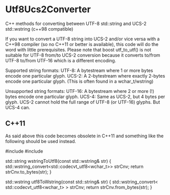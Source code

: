 # Utf8Ucs2Converter
C++ methods for converting between UTF-8 std::string and UCS-2 std::wstring (c++98 compatible)

If you want to convert a UTF-8 string into UCS-2 and/or vice versa with a C++98 compiler (so no C++11 or better is available),
this code will do the word with little prerequisites. Please note that boost utf_to_utf() is not suitable for UTF-8 from/to
UCS-2 conversion because it converts to/from UTF-8 to/from UTF-16 which is a different encoding.

Supported string formats:
UTF-8: A bytestream where 1 or more bytes encode one particular glyph.
UCS-2: A 2-bytestream where exactly 2-bytes encode one particular glyph. (This is often found in a wchar_t/wstring)

Unsupported string formats:
UTF-16: A bytestream where 2 or more (!) bytes encode one particular glyph.
UCS-4: Same as UCS-2, but 4 bytes per glyph. UCS-2 cannot hold the full range of UTF-8 (or UTF-16) glyphs. But UCS-4 can.

## C++11
As said above this code becomes obsolete in C++11 and something like the following should be used instead.

#include <locale>
#include <codecvt>

std::string wstringToUtf8(const std::wstring& str)
{
	std::wstring_convert<std::codecvt_utf8<wchar_t>> strCnv;
	return strCnv.to_bytes(str);
}

std::wstring utf8ToWstring(const std::string& str)
{
	std::wstring_convert< std::codecvt_utf8<wchar_t> > strCnv;
	return strCnv.from_bytes(str);
}
